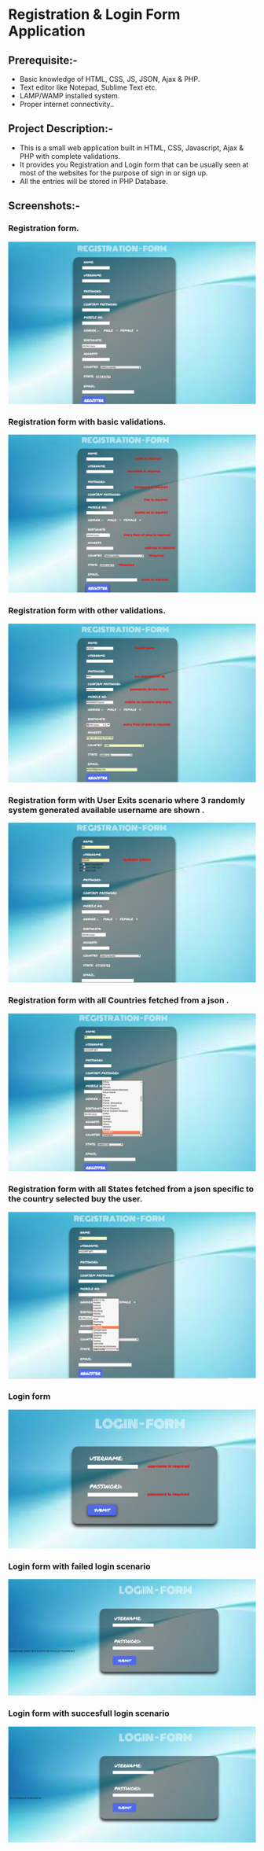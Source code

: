 # Registration & Login Form Application

## Prerequisite:-
* Basic knowledge of HTML, CSS, JS, JSON, Ajax & PHP.
* Text editor like Notepad, Sublime Text etc.
* LAMP/WAMP installed system.
* Proper internet connectivity..

## Project Description:-

* This is a small web application built in HTML, CSS, Javascript, Ajax & PHP with complete validations.
* It provides you Registration and Login form that can be usually seen at most of the websites for the purpose of sign in or sign up.
* All the entries will be stored in PHP Database.

## Screenshots:-

### Registration form.
![reg_form](https://github.com/kritsoni/Web-Apps/blob/master/registration_form/images/reg_form.png)

### Registration form with basic validations.
![reg_form_basicval](https://github.com/kritsoni/Web-Apps/blob/master/registration_form/images/reg_form_basicval.png)

### Registration form with other validations.
![reg_form_complexval](https://github.com/kritsoni/Web-Apps/blob/master/registration_form/images/reg_form_complexval.png)

### Registration form with User Exits scenario where 3 randomly system generated available username are shown .
![userexists](https://github.com/kritsoni/Web-Apps/blob/master/registration_form/images/userexists.png)

### Registration form with all Countries fetched from a json .
![countryjson](https://github.com/kritsoni/Web-Apps/blob/master/registration_form/images/countryjson.png)

### Registration form with all States fetched from a json specific to the country selected buy the user.
![statespecificcountry](https://github.com/kritsoni/Web-Apps/blob/master/registration_form/images/statespecificcountry.png)

### Login form 
![loginform](https://github.com/kritsoni/Web-Apps/blob/master/registration_form/images/loginform.png)

### Login form with failed login scenario
![failelogin](https://github.com/kritsoni/Web-Apps/blob/master/registration_form/images/failelogin.png)

### Login form with succesfull login scenario
![succeslogin](https://github.com/kritsoni/Web-Apps/blob/master/registration_form/images/succeslogin.png)


